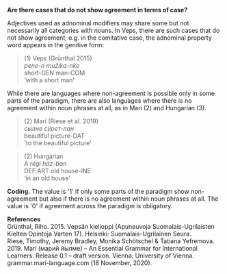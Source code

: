 **Are there cases that do not show agreement in terms of case?**

Adjectives used as adnominal modifiers may share some but not necessarily all categories with nouns. In Veps, there are such cases that do not show agreement; e.g. in the comitative case, the adnominal property word appears in the genitive form: 

>(1) Veps (Grünthal 2015)<br/>
>*pene-n mužika-nke* <br/>
>short-GEN man-COM<br/> 
>‘with a short man’ 

While there are languages where non-agreement is possible only in some parts of the paradigm, there are also languages where there is no agreement within noun phrases at all, as in Mari (2) and Hungarian (3).

>(2) Mari (Riese et al. 2019)<br/>
>*сылне сӱрет-лан*<br/>
>beautiful picture-DAT<br/>
>'to the beautiful picture'

> (2) Hungarian<br/>
>*A régi ház-ban*<br/>
>DEF.ART old house-INE<br/> 
>‘in an old house’

**Coding.** The value is '1' if only some parts of the paradigm show non-agreement but also if there is no agreement within noun phrases at all. The value is '0' if agreement across the paradigm is obligatory.

**References**<br/>
Grünthal, Riho. 2015. Vepsän kielioppi (Apuneuvoja Suomalais-Ugrilaisten Kielten Opintoja Varten 17). Helsinki: Suomalais-Ugrilainen Seura.<br/>
Riese, Timothy, Jeremy Bradley, Monika Schötschel & Tatiana Yefremova. 2019. Mari (марий йылме) – An Essential Grammar for International Learners. Release 0.1 – draft version. Vienna: University of Vienna. grammar.mari-language.com (18 November, 2020).

